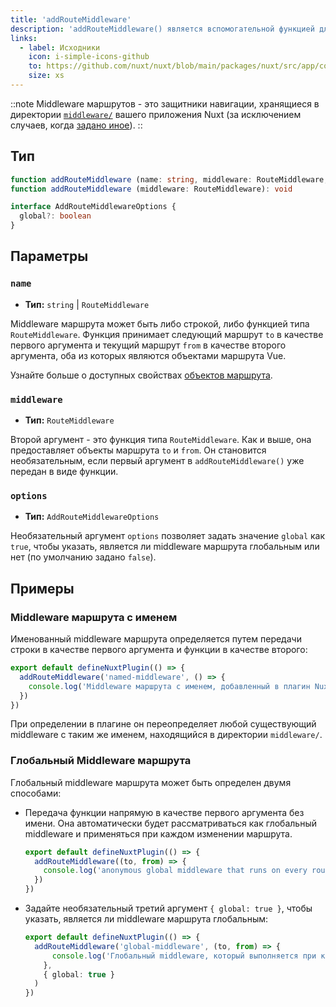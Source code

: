 ```yaml
---
title: 'addRouteMiddleware'
description: 'addRouteMiddleware() является вспомогательной функцией для динамического добавления middleware в ваше приложение.'
links:
  - label: Исходники
    icon: i-simple-icons-github
    to: https://github.com/nuxt/nuxt/blob/main/packages/nuxt/src/app/composables/router.ts
    size: xs
---
```


::note
Middleware маршрутов - это защитники навигации, хранящиеся в директории [`middleware/`](/docs/guide/directory-structure/middleware) вашего приложения Nuxt (за исключением случаев, когда [задано иное](/docs/api/nuxt-config#middleware)).
::

## Тип

```ts
function addRouteMiddleware (name: string, middleware: RouteMiddleware, options?: AddRouteMiddlewareOptions): void
function addRouteMiddleware (middleware: RouteMiddleware): void

interface AddRouteMiddlewareOptions {
  global?: boolean
}
```

## Параметры

### `name`

- **Тип:** `string` | `RouteMiddleware`

Middleware маршрута может быть либо строкой, либо функцией типа `RouteMiddleware`. Функция принимает следующий маршрут `to` в качестве первого аргумента и текущий маршрут `from` в качестве второго аргумента, оба из которых являются объектами маршрута Vue.

Узнайте больше о доступных свойствах [объектов маршрута](/docs/api/composables/use-route).

### `middleware`

- **Тип:** `RouteMiddleware`

Второй аргумент - это функция типа `RouteMiddleware`. Как и выше, она предоставляет объекты маршрута `to` и `from`. Он становится необязательным, если первый аргумент в `addRouteMiddleware()` уже передан в виде функции.

### `options`

- **Тип:** `AddRouteMiddlewareOptions`

Необязательный аргумент `options` позволяет задать значение `global` как `true`, чтобы указать, является ли middleware маршрута глобальным или нет (по умолчанию задано `false`).

## Примеры

### Middleware маршрута с именем

Именованный middleware маршрута определяется путем передачи строки в качестве первого аргумента и функции в качестве второго:

```ts [plugins/my-plugin.ts]
export default defineNuxtPlugin(() => {
  addRouteMiddleware('named-middleware', () => {
    console.log('Middleware маршрута с именем, добавленный в плагин Nuxt')
  })
})
```

При определении в плагине он переопределяет любой существующий middleware с таким же именем, находящийся в директории `middleware/`.

### Глобальный Middleware маршрута

Глобальный middleware маршрута может быть определен двумя способами:

- Передача функции напрямую в качестве первого аргумента без имени. Она автоматически будет рассматриваться как глобальный middleware и применяться при каждом изменении маршрута.

  ```ts [plugins/my-plugin.ts]
  export default defineNuxtPlugin(() => {
    addRouteMiddleware((to, from) => {
      console.log('anonymous global middleware that runs on every route change')
    })
  })
  ```

- Задайте необязательный третий аргумент `{ global: true }`, чтобы указать, является ли middleware маршрута глобальным:

  ```ts [plugins/my-plugin.ts]
  export default defineNuxtPlugin(() => {
    addRouteMiddleware('global-middleware', (to, from) => {
        console.log('Глобальный middleware, который выполняется при каждом изменении маршрута')
      },
      { global: true }
    )
  })
  ```

